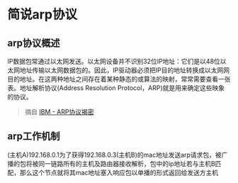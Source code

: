 # 简说arp协议

## arp协议概述

IP数据包常通过以太网发送。以太网设备并不识别32位IP地址：它们是以48位以太网地址传输以太网数据包的。因此，IP驱动器必须把IP目的地址转换成以太网网目的地址。在这两种地址之间存在着某种静态的或算法的映射，常常需要查看一张表。地址解析协议(Address Resolution Protocol，ARP)就是用来确定这些映象的协议。

> 摘自 [IBM - ARP协议揭密](https://www.ibm.com/developerworks/cn/linux/l-arp/index.html)

## arp工作机制

(主机A)192.168.0.1为了获得192.168.0.3(主机B)的mac地址发送arp请求包，被广播的包将被同一链路所有的主机及路由器接收解析，包中的ip地址若与主机B匹配，那么这个节点就将其mac地址塞入响应包以单播的形式返回给发送方主机

